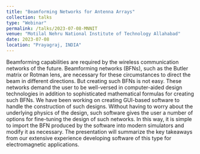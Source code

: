 ```yaml
---
title: "Beamforming Networks for Antenna Arrays"
collection: talks
type: "Webinar"
permalink: /talks/2023-07-08-MNNIT
venue: "Motilal Nehru National Institute of Technology Allahabad"
date: 2023-07-08
location: "Prayagraj, INDIA"
---
```


Beamforming capabilities are required by the wireless communication networks of the future. Beamforming networks (BFNs), such as the Butler matrix or Rotman lens, are necessary for these circumstances to direct the beam in different directions. But creating such BFNs is not easy. These networks demand the user to be well-versed in computer-aided design technologies in addition to sophisticated mathematical formulas for creating such BFNs. We have been working on creating GUI-based software to handle the construction of such designs. Without having to worry about the underlying physics of the design, such software gives the user a number of options for fine-tuning the design of such networks. In this way, it is simple to import the BFN produced by the software into modern simulators and modify it as necessary. The presentation will summarize the key takeaways from our extensive experience developing software of this type for electromagnetic applications.




